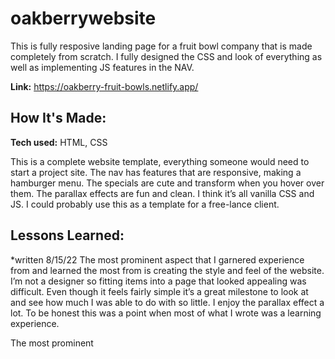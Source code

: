 # oakberrywebsite
This is fully resposive landing page for a fruit bowl company that is made completely from scratch.
I fully designed the CSS and look of everything as well as implementing JS features in the NAV.

**Link:** https://oakberry-fruit-bowls.netlify.app/


## How It's Made:

**Tech used:** HTML, CSS

This is a complete website template, everything someone would need to start a project site. The nav has features that are responsive, making a hamburger menu. The specials are cute and transform when you hover over them. The parallax effects are fun and clean. I think it’s all vanilla CSS and JS. I could probably use this as a template for a free-lance client.

## Lessons Learned:
*written 8/15/22 The most prominent aspect that I garnered experience from and learned the most from is creating the style and feel of the website. I’m not a designer so fitting items into a page that looked appealing was difficult. Even though it feels fairly simple it’s a great milestone to look at and see how much I was able to do with so little. I enjoy the parallax effect a lot. To be honest this was a point when most of what I wrote was a learning experience. 

The most prominent 
